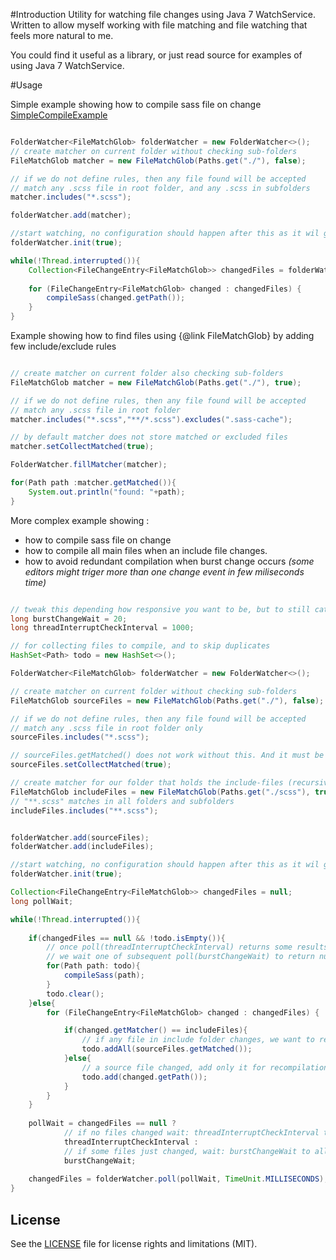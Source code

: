 #Introduction
Utility for watching file changes using Java 7 WatchService. Written to allow myself working with
file matching and file watching that feels more natural to me.

You could find it useful as a library, or just read source for examples of using Java 7 WatchService. 

#Usage

Simple example showing how to compile sass file on change [SimpleCompileExample](src/test/java/hr/hrg/javawatcher/SimpleCompileExample.java)

```java

FolderWatcher<FileMatchGlob> folderWatcher = new FolderWatcher<>();
// create matcher on current folder without checking sub-folders
FileMatchGlob matcher = new FileMatchGlob(Paths.get("./"), false);

// if we do not define rules, then any file found will be accepted
// match any .scss file in root folder, and any .scss in subfolders
matcher.includes("*.scss");

folderWatcher.add(matcher);

//start watching, no configuration should happen after this as it wil give unexpected results
folderWatcher.init(true);

while(!Thread.interrupted()){
	Collection<FileChangeEntry<FileMatchGlob>> changedFiles = folderWatcher.take();
	
	for (FileChangeEntry<FileMatchGlob> changed : changedFiles) {
		compileSass(changed.getPath());
	}
}

```

Example showing how to find files using {@link FileMatchGlob} by adding few include/exclude rules

```java

// create matcher on current folder also checking sub-folders
FileMatchGlob matcher = new FileMatchGlob(Paths.get("./"), true);

// if we do not define rules, then any file found will be accepted
// match any .scss file in root folder
matcher.includes("*.scss","**/*.scss").excludes(".sass-cache");

// by default matcher does not store matched or excluded files 
matcher.setCollectMatched(true);

FolderWatcher.fillMatcher(matcher);

for(Path path :matcher.getMatched()){
	System.out.println("found: "+path);
}

```

More complex example showing :

 - how to compile sass file on change
 - how to compile all main files when an include file changes.
 - how to avoid redundant compilation when burst change occurs 
 _(some editors might triger more than one change event in few miliseconds time)_

```java

// tweak this depending how responsive you want to be, but to still catch some duplicate changes
long burstChangeWait = 20;
long threadInterruptCheckInterval = 1000;

// for collecting files to compile, and to skip duplicates
HashSet<Path> todo = new HashSet<>();

FolderWatcher<FileMatchGlob> folderWatcher = new FolderWatcher<>();

// create matcher on current folder without checking sub-folders
FileMatchGlob sourceFiles = new FileMatchGlob(Paths.get("./"), false);

// if we do not define rules, then any file found will be accepted
// match any .scss file in root folder only
sourceFiles.includes("*.scss");

// sourceFiles.getMatched() does not work without this. And it must be set before folderWatcher.init(...)
sourceFiles.setCollectMatched(true);

// create matcher for our folder that holds the include-files (recursive check sub-folders as well)
FileMatchGlob includeFiles = new FileMatchGlob(Paths.get("./scss"), true);
// "**.scss" matches in all folders and subfolders
includeFiles.includes("**.scss");


folderWatcher.add(sourceFiles);
folderWatcher.add(includeFiles);

//start watching, no configuration should happen after this as it wil give unexpected results
folderWatcher.init(true);

Collection<FileChangeEntry<FileMatchGlob>> changedFiles = null;
long pollWait;

while(!Thread.interrupted()){
	
	if(changedFiles == null && !todo.isEmpty()){
		// once poll(threadInterruptCheckInterval) returns some results, we do not compile right away
		// we wait one of subsequent poll(burstChangeWait) to return null (no new burst changes happened)
		for(Path path: todo){
			compileSass(path);
		}
		todo.clear();
	}else{
		for (FileChangeEntry<FileMatchGlob> changed : changedFiles) {

			if(changed.getMatcher() == includeFiles){
				// if any file in include folder changes, we want to recompile all source scss files
				todo.addAll(sourceFiles.getMatched());						
			}else{
				// a source file changed, add only it for recompilation
				todo.add(changed.getPath());						
			}
		}
	}
	
	pollWait = changedFiles == null ?
			// if no files changed wait: threadInterruptCheckInterval to allow the thread to be interrupted
			threadInterruptCheckInterval : 
			// if some files just changed, wait: burstChangeWait to allow for burst changes to be handled in batch 
			burstChangeWait;
			
	changedFiles = folderWatcher.poll(pollWait,	TimeUnit.MILLISECONDS);
}


```



## License

See the [LICENSE](LICENSE.md) file for license rights and limitations (MIT).
